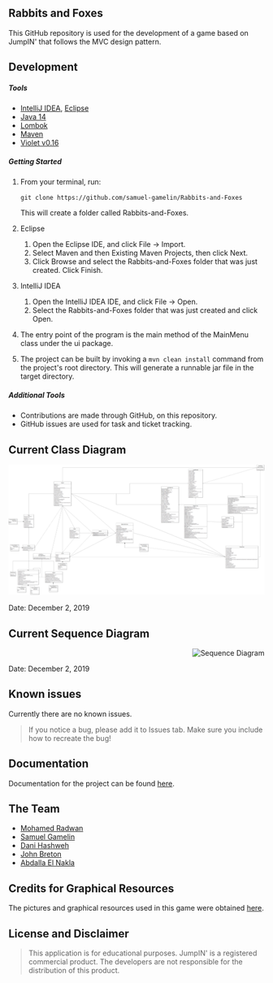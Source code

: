 ## Rabbits and Foxes

This GitHub repository is used for the development of a game based on JumpIN' that follows the MVC design pattern.

## Development

##### Tools

- [IntelliJ IDEA](https://www.jetbrains.com/idea/download/), [Eclipse](https://www.eclipse.org/downloads/packages/release/2019-09/r/eclipse-ide-java-developers)
- [Java 14](https://www.oracle.com/java/technologies/javase-jdk14-downloads.html)
- [Lombok](https://projectlombok.org)
- [Maven](https://maven.apache.org/download.cgi)
- [Violet v0.16](http://www.horstmann.com/violet/violet-0.16c.jar)

##### Getting Started

1. From your terminal, run:
   ```
   git clone https://github.com/samuel-gamelin/Rabbits-and-Foxes
   ```
   This will create a folder called Rabbits-and-Foxes.

2. Eclipse
    1. Open the Eclipse IDE, and click File -> Import.
    2. Select Maven and then Existing Maven Projects, then click Next.
    3. Click Browse and select the Rabbits-and-Foxes folder that was just created. Click Finish.
    
3. IntelliJ IDEA
    1. Open the IntelliJ IDEA IDE, and click File -> Open.
    2. Select the Rabbits-and-Foxes folder that was just created and click Open.

4. The entry point of the program is the main method of the MainMenu class under the ui package.
5. The project can be built by invoking a `mvn clean install` command from the project's root directory. This will generate a
runnable jar file in the target directory.

##### Additional Tools

- Contributions are made through GitHub, on this repository.
- GitHub issues are used for task and ticket tracking.

## Current Class Diagram

<p style="text-align:right">
<img src="documentation/uml/classDiagram.png" alt="Class Diagram">
</p>
Date: December 2, 2019

## Current Sequence Diagram

<p style="text-align:right">
<img src="documentation/uml/sequenceDiagram.png" alt="Sequence Diagram">
</p>
Date: December 2, 2019

## Known issues

Currently there are no known issues.

> If you notice a bug, please add it to Issues tab. Make sure you include how to recreate the bug!

## Documentation

Documentation for the project can be found [here](documentation/Rabbits%20and%20Foxes%20Documentation%20-%20User%20Manual%20and%20Design%20Decisions.pdf).

## The Team

- [Mohamed Radwan](https://github.com/MohamedRadwan)
- [Samuel Gamelin](https://github.com/samuel-gamelin)
- [Dani Hashweh](https://github.com/danihashweh)
- [John Breton](https://github.com/john-breton)
- [Abdalla El Nakla](https://github.com/Abdoltim)

## Credits for Graphical Resources

The pictures and graphical resources used in this game were obtained [here](https://www.smartgames.eu/uk/one-player-games/jumpin).

## License and Disclaimer

> This application is for educational purposes. JumpIN' is a registered commercial product. The developers are not responsible for the distribution of this product.
